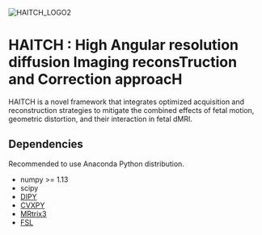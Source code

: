![HAITCH_LOGO2](https://github.com/H-Snoussi/HAITCH/assets/20087558/1fb3475d-cf3b-486f-8ff2-ad09c2c3aba9) 
# HAITCH : High Angular resolution diffusion Imaging reconsTruction and Correction approacH

HAITCH is a novel framework that integrates optimized acquisition and reconstruction strategies to mitigate the combined effects of fetal motion, geometric distortion, and their interaction in fetal dMRI.


## Dependencies
Recommended to use Anaconda Python distribution.
- numpy >= 1.13
- scipy
- [DIPY](https://dipy.org/)
- [CVXPY](http://www.cvxpy.org/)
- [MRtrix3](https://www.mrtrix.org/)
- [FSL](https://fsl.fmrib.ox.ac.uk/fsl/fslwiki/FslInstallation)
